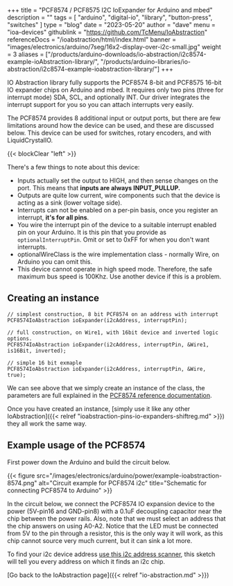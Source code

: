 +++
title = "PCF8574 / PCF8575 I2C IoExpander for Arduino and mbed"
description = ""
tags = [ "arduino", "digital-io", "library", "button-press", "switches" ]
type = "blog"
date = "2023-05-20"
author =  "dave"
menu = "ioa-devices"
githublink = "https://github.com/TcMenu/IoAbstraction"
referenceDocs = "/ioabstraction/html/index.html"
banner = "images/electronics/arduino/7seg/16x2-display-over-i2c-small.jpg"
weight = 3
aliases = ["/products/arduino-downloads/io-abstraction/i2c8574-example-ioAbstraction-library/", "/products/arduino-libraries/io-abstraction/i2c8574-example-ioabstraction-library/"]
+++

IO Abstraction library fully supports the PCF8574 8-bit and PCF8575 16-bit IO expander chips on Arduino and mbed. It requires only two pins (three for interrupt mode) SDA, SCL, and optionally INT. Our driver integrates the interrupt support for you so you can attach interrupts very easily.

The PCF8574 provides 8 additional input or output ports, but there are few limitations around how the device can be used, and these are discussed below. This device can be used for switches, rotary encoders, and with LiquidCrystalIO.

{{< blockClear "left" >}}

There's a few things to note about this device:
 
* Inputs actually set the output to HIGH, and then sense changes on the port. This means that **inputs are always INPUT_PULLUP.**
* Outputs are quite low current, wire components such that the device is acting as a sink (lower voltage side).
* Interrupts can not be enabled on a per-pin basis, once you register an interrupt, **it's for all pins**.
* You wire the interrupt pin of the device to a suitable interrupt enabled pin on your Arduino. It is this pin that you provide as `optionalInterruptPin`. Omit or set to 0xFF for when you don't want interrupts.
* optionalWireClass is the wire implementation class - normally Wire, on Arduino you can omit this.
* This device cannot operate in high speed mode. Therefore, the safe maximum bus speed is 100Khz. Use another device if this is a problem.

## Creating an instance 

    // simplest construction, 8 bit PCF8574 on an address with interrupt
    PCF8574IoAbstraction ioExpander(i2cAddress, interruptPin);

    // full construction, on Wire1, with 16bit device and inverted logic options.
    PCF8574IoAbstraction ioExpander(i2cAddress, interruptPin, &Wire1, is16Bit, inverted);

    // simple 16 bit exmaple
    PCF8574IoAbstraction ioExpander(i2cAddress, interruptPin, &Wire, true);

We can see above that we simply create an instance of the class, the parameters are full explained in the [PCF8574 reference documentation](https://www.thecoderscorner.com/ref-docs/ioabstraction/html/class_p_c_f8574_io_abstraction.html).

Once you have created an instance, [simply use it like any other IoAbstraction]({{< relref "ioabstraction-pins-io-expanders-shiftreg.md" >}}) they all work the same way.

## Example usage of the PCF8574  

First power down the Arduino and build the circuit below.
 
{{< figure src="/images/electronics/arduino/power/example-ioabstraction-8574.png" alt="Circuit example for PCF8574 i2c" title="Schematic for connecting PCF8574 to Arduino" >}} 

In the circuit below, we connect the PCF8574 IO expansion device to the power (5V-pin16 and GND-pin8) with a 0.1uF decoupling capacitor near the chip between the power rails. Also, note that we must select an address that the chip answers on using A0-A2. Notice that the LED must be connected from 5V to the pin through a resistor, this is the only way it will work, as this chip cannot source very much current, but it can sink a lot more.

To find your i2c device address [use this i2c address scanner](https://playground.arduino.cc/Main/I2cScanner), this sketch will tell you every address on which it finds an i2c chip. 
 
[Go back to the IoAbstraction page]({{< relref "io-abstraction.md" >}})
